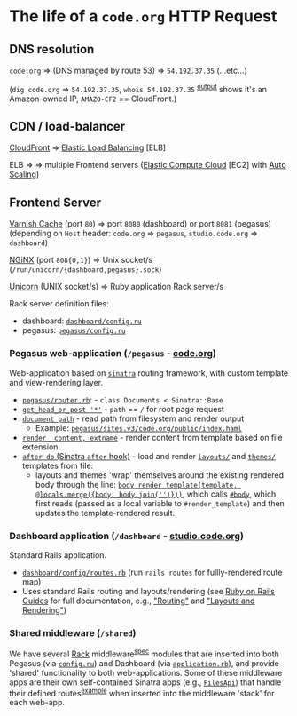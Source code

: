 # The life of a `code.org` HTTP Request

## DNS resolution

`code.org` => (DNS managed by route 53) => `54.192.37.35` (...etc...)

(`dig code.org` => `54.192.37.35`, `whois 54.192.37.35` <sup>[output](https://gist.github.com/wjordan/1f2c60e3fec28dbef5c774f08fb3c675)</sup> shows it's an Amazon-owned IP, `AMAZO-CF2` == CloudFront.)

## CDN / load-balancer

[CloudFront](https://aws.amazon.com/cloudfront/) => [Elastic Load Balancing](https://aws.amazon.com/elasticloadbalancing/) [ELB]

ELB => => multiple Frontend servers ([Elastic Compute Cloud](https://aws.amazon.com/ec2/) [EC2] with [Auto Scaling](https://aws.amazon.com/autoscaling/))

## Frontend Server
[Varnish Cache](https://varnish-cache.org/) (port `80`) => port `8080` (dashboard) or port `8081` (pegasus) (depending on `Host` header: `code.org` => `pegasus`, `studio.code.org` => `dashboard`)

[NGiNX](https://www.nginx.com/) (port `808{0,1}`) => Unix socket/s (`/run/unicorn/{dashboard,pegasus}.sock`)

[Unicorn](https://bogomips.org/unicorn/) (UNIX socket/s) => Ruby application Rack server/s

Rack server definition files:
- dashboard: [`dashboard/config.ru`](https://github.com/code-dot-org/code-dot-org/blob/staging/dashboard/config.ru)
- pegasus: [`pegasus/config.ru`](https://github.com/code-dot-org/code-dot-org/blob/staging/pegasus/config.ru)

### Pegasus web-application (`/pegasus` - [code.org](https://code.org))

Web-application based on [`sinatra`](http://www.sinatrarb.com/) routing framework, with custom template and view-rendering layer.
- [`pegasus/router.rb`](https://github.com/code-dot-org/code-dot-org/blob/staging/pegasus/router.rb): - `class Documents < Sinatra::Base`
- [`get_head_or_post '*'`](https://github.com/code-dot-org/code-dot-org/blob/73afd7d4ad6a485bf22cac2656670d3816fd077c/pegasus/router.rb#L200-L210) - `path` == `/` for root page request
- [`document path`](https://github.com/code-dot-org/code-dot-org/blob/73afd7d4ad6a485bf22cac2656670d3816fd077c/pegasus/router.rb#L273-L310) - read path from filesystem and render output
  - Example: [`pegasus/sites.v3/code.org/public/index.haml`](https://github.com/code-dot-org/code-dot-org/blob/staging/pegasus/sites.v3/code.org/public/index.haml)
- [`render_ content, extname`](https://github.com/code-dot-org/code-dot-org/blob/73afd7d4ad6a485bf22cac2656670d3816fd077c/pegasus/router.rb#L273-L310) - render content from template based on file extension
- [`after do` (Sinatra `after` hook)](https://github.com/code-dot-org/code-dot-org/blob/73afd7d4ad6a485bf22cac2656670d3816fd077c/pegasus/router.rb#L212-L238) - load and render [`layouts/`](https://github.com/code-dot-org/code-dot-org/tree/staging/pegasus/sites.v3/code.org/layouts) and [`themes/`](https://github.com/code-dot-org/code-dot-org/tree/staging/pegasus/sites.v3/code.org/themes) templates from file:
  - layouts and themes 'wrap' themselves around the existing rendered body through the line: [`body render_template(template, @locals.merge({body: body.join('')}))`](https://github.com/code-dot-org/code-dot-org/blob/73afd7d4ad6a485bf22cac2656670d3816fd077c/pegasus/router.rb#L229), which calls [`#body`](https://github.com/sinatra/sinatra/blob/v2.0.0/lib/sinatra/base.rb#L252-L254), which first reads (passed as a local variable to `#render_template`) and then updates the template-rendered result.

### Dashboard application (`/dashboard` - [studio.code.org](https://studio.code.org))

Standard Rails application.
- [`dashboard/config/routes.rb`](https://github.com/code-dot-org/code-dot-org/blob/staging/dashboard/config/routes.rb) (run `rails routes` for fullly-rendered route map)
- Uses standard Rails routing and layouts/rendering (see [Ruby on Rails Guides](http://guides.rubyonrails.org/v5.0/) for full documentation, e.g., ["Routing"](http://guides.rubyonrails.org/v5.0/routing.html) and ["Layouts and Rendering"](http://guides.rubyonrails.org/v5.0/layouts_and_rendering.html))

### Shared middleware (`/shared`)

We have several [Rack](http://rack.github.io/) middleware<sup>[spec](http://www.rubydoc.info/github/rack/rack/master/file/SPEC)</sup> modules that are inserted into both Pegasus (via [`config.ru`](https://github.com/code-dot-org/code-dot-org/blob/980e4629bc8829bd1cdc5c9f04a5b1a3010292db/pegasus/config.ru#L39-L52)) and Dashboard (via [`application.rb`](https://github.com/code-dot-org/code-dot-org/blob/2342c08cd969e05af884a42baaf38e0e5565c18e/dashboard/config/application.rb#L46-L63)), and provide 'shared' functionality to both web-applications. Some of these middleware apps are their own self-contained Sinatra apps (e.g., [`FilesApi`](https://github.com/code-dot-org/code-dot-org/blob/ceaeea0101eaf3ed5d68f63e8bcdbecd7bd46106/shared/middleware/files_api.rb#L6)) that handle their defined routes<sup>[example](https://github.com/code-dot-org/code-dot-org/blob/ceaeea0101eaf3ed5d68f63e8bcdbecd7bd46106/shared/middleware/files_api.rb#L109)</sup> when inserted into the middleware 'stack' for each web-app.